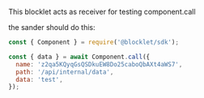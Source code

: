 This blocklet acts as receiver for testing component.call

the sander should do this:

```js
const { Component } = require('@blocklet/sdk');

const { data } = await Component.call({
  name: 'z2qa5KQyqGsQSDkuEW8Do25caboQbAXt4aWS7',
  path: '/api/internal/data',
  data: 'test',
});
```
